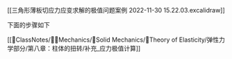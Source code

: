 
[[三角形薄板切应力应变求解的极值问题案例 2022-11-30 15.22.03.excalidraw]]

下面的步骤如下

[[📘ClassNotes/👨‍🔧Mechanics/🕋Solid Mechanics/🔨Theory of Elasticity/弹性力学部分/第八章：柱体的扭转/补充_应力极值计算]]